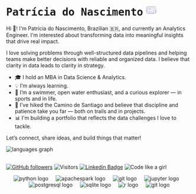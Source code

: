 # <samp>Patrícia do Nascimento</samp> <img src="https://github.com/pathilink/pathilink/blob/master/HW_card.gif" width="30px" height="30px">

Hi 👋! I'm Patrícia do Nascimento, Brazilian 🇧🇷, and currently an Analytics Engineer. I'm interested about transforming data into meaningful insights that drive real impact.

I love solving problems through well-structured data pipelines and helping teams make better decisions with reliable and organized data. I believe that clarity in data leads to clarity in strategy.

- 🎓 I hold an MBA in Data Science & Analytics.
- 💡 I’m always learning.
- 🌊 I’m a swimmer, open water enthusiast, and a curious explorer — in sports and in life.
- 🥾 I’ve hiked the Camino de Santiago and believe that discipline and patience take you far — both on trails and in projects.
- 📊 I'm building a portfolio that reflects the data challenges I love to tackle.

Let’s connect, share ideas, and build things that matter!

<div align="left">

  <!-- <img src="https://github-readme-stats.vercel.app/api?username=pathilink&hide_title=false&hide_rank=false&show_icons=true&include_all_commits=true&count_private=true&disable_animations=false&bg_color=30,360033,b06ab3&title_color=fff&text_color=fff&locale=en&hide_border=false" height="150" alt="stats graph"  /> -->

  <!-- <img src="https://github-readme-stats.vercel.app/api?username=pathilink&hide_title=false&hide_rank=false&show_icons=true&include_all_commits=true&count_private=true&disable_animations=false&theme=buefy&border_radius=5&locale=en&hide_border=false" height="150" alt="stats graph"  /> -->
  <img src="https://github-readme-stats.vercel.app/api/top-langs?username=pathilink&locale=en&hide_title=false&layout=compact&card_width=390&langs_count=5&theme=buefy&border_radius=5&hide_border=false" height="150" alt="languages graph"  />

  <!-- <img src="https://github-readme-streak-stats.herokuapp.com?user=pathilink&theme=buefy&border_radius=5&hide_border=false&fire=FFA500" height="150" alt="current streak"  /> -->

</div>

<br>

[![GitHub followers](https://img.shields.io/github/followers/pathilink?style=social)](https://www.github.com/pathilink)
![Visitors](https://visitor-badge.laobi.icu/badge?page_id=pathilink.pathilink)
[![Linkedin Badge](https://img.shields.io/badge/-pathilink-blue?style=flat&logo=Linkedin&logoColor=white&link=https://www.linkedin.com/in/pathilink/)](https://www.linkedin.com/in/pathilink/)
![Code like a girl](https://img.shields.io/badge/Code%20Like%20a%20Girl-%F0%9F%96%A4-blueviolet)

<p>

<!-- <img alt="python" src="https://img.shields.io/badge/-Python-023e8a?style=flat&logo=python&logoColor=white" />
<img alt="Jupyter" src="https://img.shields.io/badge/-Jupyter-023e8a?style=flat&logo=Jupyter&logoColor=white" />
<img alt="postgres" src="https://img.shields.io/badge/-PostgreSQL-023e8a?style=flat&logo=PostgreSQL&logoColor=white" />
<img alt="sqlite" src="https://img.shields.io/badge/-SQLite-023e8a?style=flat&logo=SQLite&logoColor=white" />
<img alt="git" src="https://img.shields.io/badge/-Git-023e8a?style=flat&logo=git&logoColor=white" />
<img alt="pyspark" src="https://img.shields.io/badge/-PySpark-023e8a?style=flat&logo=apachespark&logoColor=white" /> 
<img alt="metabase" src="https://img.shields.io/badge/-Metabase-023e8a?style=flat&logo=metabase&logoColor=white" /> -->
<!-- <img alt="r" src="https://img.shields.io/badge/-R-F05032?style=flat-square&logo=r&logoColor=white" /> -->


<div align="center">
  <img src="https://cdn.jsdelivr.net/gh/devicons/devicon/icons/python/python-original-wordmark.svg" height="50" alt="python logo"  />
  <img width="12" />
  <img src="https://cdn.jsdelivr.net/gh/devicons/devicon/icons/apachespark/apachespark-original-wordmark.svg" height="50" alt="apachespark logo"  />
  <img width="12" />
  <img src="https://upload.wikimedia.org/wikipedia/commons/thumb/d/de/AirflowLogo.png/800px-AirflowLogo.png" height="30" alt="git logo" alt="airflow logo" />
  <img width="12" />
  <img src="https://cdn.jsdelivr.net/gh/devicons/devicon/icons/jupyter/jupyter-original-wordmark.svg" height="50" alt="jupyter logo"  />
  <img width="12" />
  <img src="https://cdn.jsdelivr.net/gh/devicons/devicon/icons/postgresql/postgresql-original-wordmark.svg" height="50" alt="postgresql logo"  />
  <img width="12" />
  <img src="https://cdn.jsdelivr.net/gh/devicons/devicon/icons/sqlite/sqlite-original-wordmark.svg" height="50" alt="sqlite logo"  />
  <img width="12" />
  <img src="https://cdn.jsdelivr.net/gh/devicons/devicon/icons/r/r-original.svg" height="50" alt="r logo"  />
  <img width="12" />
  <img src="https://cdn.jsdelivr.net/gh/devicons/devicon/icons/git/git-original-wordmark.svg" height="50" alt="git logo"  />

</div>

</p>

<!-- https://github.com/anuraghazra/github-readme-stats/blob/master/readme.md -->

<!-- https://simpleicons.org/ -->

<!-- https://hits.seeyoufarm.com/#badge -->

<!-- https://github.com/devicons/devicon/tree/v2.16.0/icons/ -->

<!-- https://github-readme-streak-stats.herokuapp.com/demo/ -->